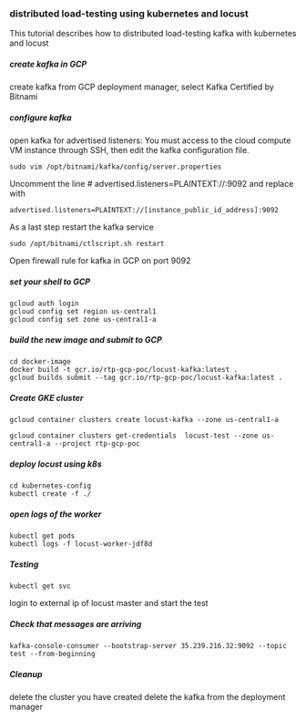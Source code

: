 ### distributed load-testing using kubernetes and locust

This tutorial describes how to distributed load-testing kafka with kubernetes and locust


##### create kafka in GCP #####

create kafka from GCP deployment manager, select Kafka Certified by Bitnami


##### configure kafka #####
open kafka for advertised listeners:
You must access to the cloud compute VM instance through SSH, then edit the kafka configuration file.

    sudo vim /opt/bitnami/kafka/config/server.properties

Uncomment the line # advertised.listeners=PLAINTEXT://:9092 and replace with       

    advertised.listeners=PLAINTEXT://[instance_public_id_address]:9092

As a last step restart the kafka service

    sudo /opt/bitnami/ctlscript.sh restart

Open firewall rule for kafka in GCP on port 9092


##### set your shell to GCP #####

    gcloud auth login
    gcloud config set region us-central1
    gcloud config set zone us-central1-a
    

##### build the new image and submit to GCP #####

    cd docker-image
    docker build -t gcr.io/rtp-gcp-poc/locust-kafka:latest .
    gcloud builds submit --tag gcr.io/rtp-gcp-poc/locust-kafka:latest .

##### Create GKE cluster #####

    gcloud container clusters create locust-kafka --zone us-central1-a

    gcloud container clusters get-credentials  locust-test --zone us-central1-a --project rtp-gcp-poc


##### deploy locust using k8s #####

    cd kubernetes-config
    kubectl create -f ./


##### open logs of the worker #####

    kubectl get pods
    kubectl logs -f locust-worker-jdf8d


##### Testing #####

    kubectl get svc

login to external ip of locust master and start the test


##### Check that messages are arriving #####

    kafka-console-consumer --bootstrap-server 35.239.216.32:9092 --topic test --from-beginning


##### Cleanup #####

delete the cluster you have created
delete the kafka from the deployment manager


